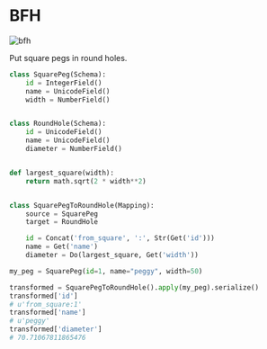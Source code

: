 # BFH

![bfh](http://timberframe-postandbeamhomes.com/media/uploads/galleries/trusses/naked_trusses/iain_with_beatle_hammer.jpg)

Put square pegs in round holes.

```python
class SquarePeg(Schema):
    id = IntegerField()
    name = UnicodeField()
    width = NumberField()


class RoundHole(Schema):
    id = UnicodeField()
    name = UnicodeField()
    diameter = NumberField()


def largest_square(width):
    return math.sqrt(2 * width**2)


class SquarePegToRoundHole(Mapping):
    source = SquarePeg
    target = RoundHole

    id = Concat('from_square', ':', Str(Get('id')))
    name = Get('name')
    diameter = Do(largest_square, Get('width'))

my_peg = SquarePeg(id=1, name="peggy", width=50)

transformed = SquarePegToRoundHole().apply(my_peg).serialize()
transformed['id']
# u'from_square:1'
transformed['name']
# u'peggy'
transformed['diameter']
# 70.71067811865476
```
